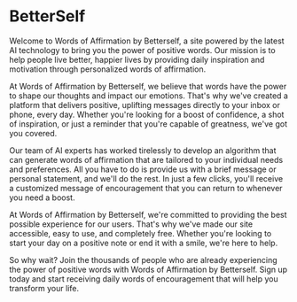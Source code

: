# BetterSelf

Welcome to Words of Affirmation by Betterself, a site powered by the latest AI technology to bring you the power of positive words. Our mission is to help people live better, happier lives by providing daily inspiration and motivation through personalized words of affirmation.

At Words of Affirmation by Betterself, we believe that words have the power to shape our thoughts and impact our emotions. That's why we've created a platform that delivers positive, uplifting messages directly to your inbox or phone, every day. Whether you're looking for a boost of confidence, a shot of inspiration, or just a reminder that you're capable of greatness, we've got you covered.

Our team of AI experts has worked tirelessly to develop an algorithm that can generate words of affirmation that are tailored to your individual needs and preferences. All you have to do is provide us with a brief message or personal statement, and we'll do the rest. In just a few clicks, you'll receive a customized message of encouragement that you can return to whenever you need a boost.

At Words of Affirmation by Betterself, we're committed to providing the best possible experience for our users. That's why we've made our site accessible, easy to use, and completely free. Whether you're looking to start your day on a positive note or end it with a smile, we're here to help.

So why wait? Join the thousands of people who are already experiencing the power of positive words with Words of Affirmation by Betterself. Sign up today and start receiving daily words of encouragement that will help you transform your life.
